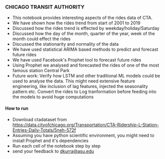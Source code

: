 ### CHICAGO TRANSIT AUTHORITY


- This notebook provides interesting aspects of the rides data of CTA.
- We have shown how the rides trend from start of 2001 to 2019
- Discussed how the rides trend is effected by weekday/holiday/Saturday
- Discussed how the day of the month, quarter of the year, week of the month could effect the rides
- Discussed the stationarity and normality of the data
- We have used statistical ARIMA based methods to predict and forecast future rides
- We have used Facebook's Prophet tool to forecast future rides
- Using Prophet we analysed and forecasted the rides of one of the most famous station Central Park
- Future work: Verify how LSTM and other traditional ML models could be used to analyse the data. This might need extensive feature engineering, like inclusion of lag features, injected the seasonality pattern etc.
Convert the rides to Log tranformation before feeding into the models to avoid huge computations

#### How to run

- Download ctadataset from https://data.cityofchicago.org/Transportation/CTA-Ridership-L-Station-Entries-Daily-Totals/5neh-572f
- Assuming you have python scientific environment, you might need to install Prophet and it's dependencies
- Run each cell of the notebook step by step
- send your feedback to dkurra@asu.edu
